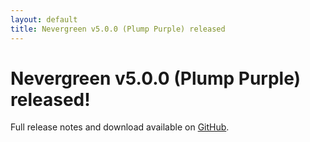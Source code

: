 ```yaml
---
layout: default
title: Nevergreen v5.0.0 (Plump Purple) released
---
```


# Nevergreen v5.0.0 (Plump Purple) released!

Full release notes and download available on [GitHub](https://github.com/build-canaries/nevergreen/releases/tag/v5.0.0).
